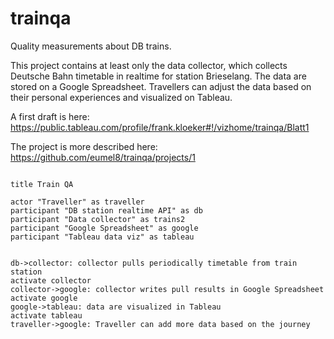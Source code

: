 # trainqa
Quality measurements about DB trains.

This project contains at least only the data collector, which collects
Deutsche Bahn timetable in realtime for station Brieselang.
The data are stored on a Google Spreadsheet. Travellers can adjust the data
based on their personal experiences and visualized on Tableau.

A first draft is here: https://public.tableau.com/profile/frank.kloeker#!/vizhome/trainqa/Blatt1

The project is more described here: https://github.com/eumel8/trainqa/projects/1



```plantuml

title Train QA

actor "Traveller" as traveller
participant "DB station realtime API" as db
participant "Data collector" as trains2
participant "Google Spreadsheet" as google
participant "Tableau data viz" as tableau


db->collector: collector pulls periodically timetable from train station
activate collector
collector->google: collector writes pull results in Google Spreadsheet
activate google
google->tableau: data are visualized in Tableau
activate tableau
traveller->google: Traveller can add more data based on the journey
